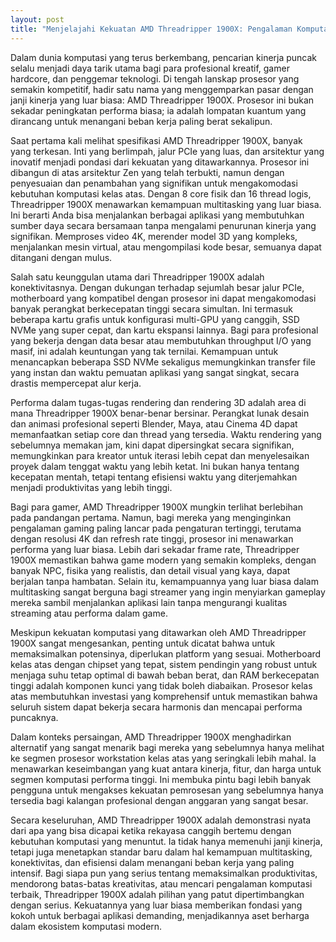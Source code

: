 ```yaml
---
layout: post
title: "Menjelajahi Kekuatan AMD Threadripper 1900X: Pengalaman Komputasi Tingkat Tinggi"
---
```


Dalam dunia komputasi yang terus berkembang, pencarian kinerja puncak selalu menjadi daya tarik utama bagi para profesional kreatif, gamer hardcore, dan penggemar teknologi. Di tengah lanskap prosesor yang semakin kompetitif, hadir satu nama yang menggemparkan pasar dengan janji kinerja yang luar biasa: AMD Threadripper 1900X. Prosesor ini bukan sekadar peningkatan performa biasa; ia adalah lompatan kuantum yang dirancang untuk menangani beban kerja paling berat sekalipun.

Saat pertama kali melihat spesifikasi AMD Threadripper 1900X, banyak yang terkesan. Inti yang berlimpah, jalur PCIe yang luas, dan arsitektur yang inovatif menjadi pondasi dari kekuatan yang ditawarkannya. Prosesor ini dibangun di atas arsitektur Zen yang telah terbukti, namun dengan penyesuaian dan penambahan yang signifikan untuk mengakomodasi kebutuhan komputasi kelas atas. Dengan 8 core fisik dan 16 thread logis, Threadripper 1900X menawarkan kemampuan multitasking yang luar biasa. Ini berarti Anda bisa menjalankan berbagai aplikasi yang membutuhkan sumber daya secara bersamaan tanpa mengalami penurunan kinerja yang signifikan. Memproses video 4K, merender model 3D yang kompleks, menjalankan mesin virtual, atau mengompilasi kode besar, semuanya dapat ditangani dengan mulus.

Salah satu keunggulan utama dari Threadripper 1900X adalah konektivitasnya. Dengan dukungan terhadap sejumlah besar jalur PCIe, motherboard yang kompatibel dengan prosesor ini dapat mengakomodasi banyak perangkat berkecepatan tinggi secara simultan. Ini termasuk beberapa kartu grafis untuk konfigurasi multi-GPU yang canggih, SSD NVMe yang super cepat, dan kartu ekspansi lainnya. Bagi para profesional yang bekerja dengan data besar atau membutuhkan throughput I/O yang masif, ini adalah keuntungan yang tak ternilai. Kemampuan untuk menancapkan beberapa SSD NVMe sekaligus memungkinkan transfer file yang instan dan waktu pemuatan aplikasi yang sangat singkat, secara drastis mempercepat alur kerja.

Performa dalam tugas-tugas rendering dan rendering 3D adalah area di mana Threadripper 1900X benar-benar bersinar. Perangkat lunak desain dan animasi profesional seperti Blender, Maya, atau Cinema 4D dapat memanfaatkan setiap core dan thread yang tersedia. Waktu rendering yang sebelumnya memakan jam, kini dapat dipersingkat secara signifikan, memungkinkan para kreator untuk iterasi lebih cepat dan menyelesaikan proyek dalam tenggat waktu yang lebih ketat. Ini bukan hanya tentang kecepatan mentah, tetapi tentang efisiensi waktu yang diterjemahkan menjadi produktivitas yang lebih tinggi.

Bagi para gamer, AMD Threadripper 1900X mungkin terlihat berlebihan pada pandangan pertama. Namun, bagi mereka yang menginginkan pengalaman gaming paling lancar pada pengaturan tertinggi, terutama dengan resolusi 4K dan refresh rate tinggi, prosesor ini menawarkan performa yang luar biasa. Lebih dari sekadar frame rate, Threadripper 1900X memastikan bahwa game modern yang semakin kompleks, dengan banyak NPC, fisika yang realistis, dan detail visual yang kaya, dapat berjalan tanpa hambatan. Selain itu, kemampuannya yang luar biasa dalam multitasking sangat berguna bagi streamer yang ingin menyiarkan gameplay mereka sambil menjalankan aplikasi lain tanpa mengurangi kualitas streaming atau performa dalam game.

Meskipun kekuatan komputasi yang ditawarkan oleh AMD Threadripper 1900X sangat mengesankan, penting untuk dicatat bahwa untuk memaksimalkan potensinya, diperlukan platform yang sesuai. Motherboard kelas atas dengan chipset yang tepat, sistem pendingin yang robust untuk menjaga suhu tetap optimal di bawah beban berat, dan RAM berkecepatan tinggi adalah komponen kunci yang tidak boleh diabaikan. Prosesor kelas atas membutuhkan investasi yang komprehensif untuk memastikan bahwa seluruh sistem dapat bekerja secara harmonis dan mencapai performa puncaknya.

Dalam konteks persaingan, AMD Threadripper 1900X menghadirkan alternatif yang sangat menarik bagi mereka yang sebelumnya hanya melihat ke segmen prosesor workstation kelas atas yang seringkali lebih mahal. Ia menawarkan keseimbangan yang kuat antara kinerja, fitur, dan harga untuk segmen komputasi performa tinggi. Ini membuka pintu bagi lebih banyak pengguna untuk mengakses kekuatan pemrosesan yang sebelumnya hanya tersedia bagi kalangan profesional dengan anggaran yang sangat besar.

Secara keseluruhan, AMD Threadripper 1900X adalah demonstrasi nyata dari apa yang bisa dicapai ketika rekayasa canggih bertemu dengan kebutuhan komputasi yang menuntut. Ia tidak hanya memenuhi janji kinerja, tetapi juga menetapkan standar baru dalam hal kemampuan multitasking, konektivitas, dan efisiensi dalam menangani beban kerja yang paling intensif. Bagi siapa pun yang serius tentang memaksimalkan produktivitas, mendorong batas-batas kreativitas, atau mencari pengalaman komputasi terbaik, Threadripper 1900X adalah pilihan yang patut dipertimbangkan dengan serius. Kekuatannya yang luar biasa memberikan fondasi yang kokoh untuk berbagai aplikasi demanding, menjadikannya aset berharga dalam ekosistem komputasi modern.
